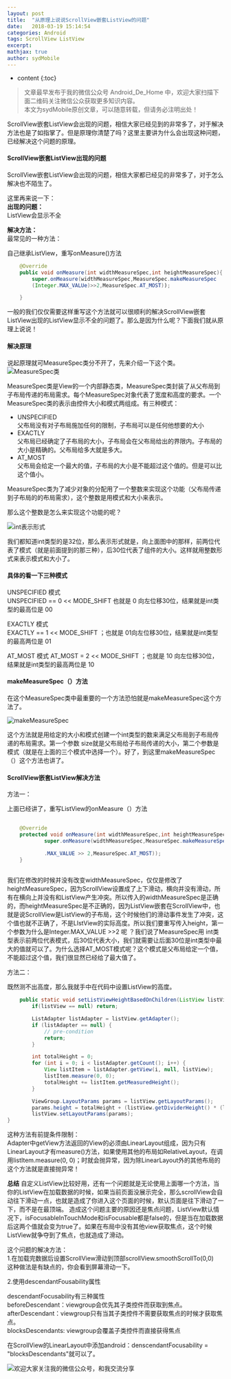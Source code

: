 ```yaml
---
layout: post
title:  "从原理上说说ScrollView嵌套ListView的问题"
date:   2018-03-19 15:14:54
categories: Android
tags: ScrollView ListView 
excerpt: 
mathjax: true
author: sydMobile
---
```

* content
{:toc}










>文章最早发布于我的微信公众号  Android_De_Home 中，欢迎大家扫描下面二维码关注微信公众获取更多知识内容。          
本文为sydMobile原创文章，可以随意转载，但请务必注明出处！ 

ScrollView嵌套ListView会出现的问题，相信大家已经见到的非常多了，对于解决方法也是了如指掌了。但是原理你清楚了吗？这里主要讲为什么会出现这种问题，已经解决这个问题的原理。        

#### ScrollView嵌套ListView出现的问题

ScrollView嵌套ListView会出现的问题，相信大家都已经见的非常多了，对于怎么解决也不陌生了。             

这里再来说一下：  
**出现的问题：**    
ListView会显示不全     

**解决方法：**     
最常见的一种方法：    

自己继承ListView，重写onMeasure()方法    

``` Java
	@Override
	public void onMeasure(int widthMeasureSpec,int heightMeasureSpec){
		super.onMeasure(widthMeasureSpec,MeasureSpec.makeMeasureSpec
		(Integer.MAX_VALUe)>>2,MeasureSpec.AT_MOST));

	}
```
一般的我们仅仅需要这样重写这个方法就可以很顺利的解决ScrollView嵌套ListView出现的ListView显示不全的问题了。那么是因为什么呢？下面我们就从原理上说说！  

#### 解决原理 

说起原理就可MeasureSpec类分不开了，先来介绍一下这个类。    
![MeasureSpec类](http://img.blog.csdn.net/20180313153947523?watermark/2/text/Ly9ibG9nLmNzZG4ubmV0L3N5ZE1vYmlsZQ==/font/5a6L5L2T/fontsize/400/fill/I0JBQkFCMA==/dissolve/70)

MeasureSpec类是View的一个内部静态类，MeasureSpec类封装了从父布局到子布局传递的布局需求。每个MeasureSpec对象代表了宽度和高度的要求。一个MeasureSpec类的表示由控件大小和模式两组成。有三种模式：  

- UNSPECIFIED  
父布局没有对子布局施加任何的限制，子布局可以是任何他想要的大小    
- EXACTLY  
父布局已经确定了子布局的大小，子布局会在父布局给出的界限内。子布局的大小是精确的。父布局给多大就是多大。  
- AT_MOST   
父布局会给定一个最大的值，子布局的大小是不能超过这个值的。但是可以比这个值小。  

MeasureSpec类为了减少对象的分配用了一个整数来实现这个功能（父布局传递到子布局的的布局需求），这个整数是用模式和大小来表示。   

那么这个整数是怎么来实现这个功能的呢？  

![int表示形式](http://img.blog.csdn.net/20180313164012230?watermark/2/text/Ly9ibG9nLmNzZG4ubmV0L3N5ZE1vYmlsZQ==/font/5a6L5L2T/fontsize/400/fill/I0JBQkFCMA==/dissolve/70)  

我们都知道int类型的是32位，那么表示形式就是，向上面图中的那样，前两位代表了模式（就是前面提到的那三种），后30位代表了组件的大小。这样就用整数形式来表示模式和大小了。   

#### 具体的看一下三种模式
UNSPECIFIED 模式  
UNSPECIFIED == 0 << MODE_SHIFT  也就是 0 向左位移30位，结果就是int类型的最高位是 00   


EXACTLY 模式    
EXACTLY == 1 << MODE_SHIFT ；也就是 01向左位移30位，结果就是int类型的最高两位是 01   

AT_MOST  模式
AT_MOST = 2 << MODE_SHIFT ；也就是 10 向左位移30位，结果就是int类型的最高两位是 10

#### makeMeasureSpec（）方法 

在这个MeasureSpec类中最重要的一个方法恐怕就是makeMeasureSpec这个方法了。     

![makeMeasureSpec](http://img.blog.csdn.net/20180313175232661?watermark/2/text/Ly9ibG9nLmNzZG4ubmV0L3N5ZE1vYmlsZQ==/font/5a6L5L2T/fontsize/400/fill/I0JBQkFCMA==/dissolve/70)

这个方法就是用给定的大小和模式创建一个int类型的数来满足父布局到子布局传递的布局需求。第一个参数 size就是父布局给子布局传递的大小，第二个参数是模式（就是在上面的三个模式中选择一个）。好了，到这里makeMeasureSpec（）这个方法也讲了。

#### ScrollView嵌套ListView解决方法 

方法一：     

上面已经讲了，重写ListView的onMeasure（）方法   

``` Java
	
	@Override
	protected void onMeasure(int widthMeasureSpec,int heightMeasureSpec){
			super.onMeasure(widthMeasureSpec,MeasureSpec.makeMeasureSpec(Integer

			.MAX_VALUE >> 2,MeasureSpec.AT_MOST));
	}
	
```
我们在修改的时候并没有改变widthMeasureSpec，仅仅是修改了heightMeasureSpec，因为ScrollView设置成了上下滑动，横向并没有滑动，所有在横向上并没有和ListView产生冲突。所以传入的widthMeasureSpec是正确的，而heightMeasureSpec是不正确的，因为ListView嵌套在ScrollView中，也就是说ScrollView是ListView的子布局，这个时候他们的滑动事件发生了冲突，这个值也就不正确了，不是LIstView的实际高度。所以我们要重写传入height，第一个参数为什么是Integer.MAX_VALUE >>2 呢 ？我们说了MeasureSpec用 int类型表示前两位代表模式，后30位代表大小，我们就需要让后面30位是int类型中最大的值就可以了。为什么选择AT_MOST模式呢？这个模式是父布局给定一个值，不能超过这个值，我们很显然已经给了最大值了。 

方法二：  

既然测不出高度，那么我就手中在代码中设置ListView的高度。  

``` Java
	public static void setListViewHeightBasedOnChildren(ListView listView) {
	    if(listView == null) return;

	    ListAdapter listAdapter = listView.getAdapter();
	    if (listAdapter == null) {
	        // pre-condition
	        return;
	    }

	    int totalHeight = 0;
	    for (int i = 0; i < listAdapter.getCount(); i++) {
	        View listItem = listAdapter.getView(i, null, listView);
	        listItem.measure(0, 0);
	        totalHeight += listItem.getMeasuredHeight();
	    }

	    ViewGroup.LayoutParams params = listView.getLayoutParams();
	    params.height = totalHeight + (listView.getDividerHeight() * (listAdapter.getCount() - 1));
	    listView.setLayoutParams(params);
}
```
这种方法有前提条件限制：  
Adapter中getView方法返回的View的必须由LinearLayout组成，因为只有LinearLayout才有measure()方法，如果使用其他的布局如RelativeLayout，在调用listItem.measure(0, 0)；时就会抛异常，因为除LinearLayout外的其他布局的这个方法就是直接抛异常！  

**总结** 自定义ListView比较好用，还有一个问题就是无论使用上面哪一个方法，当你的ListView在加载数据的时候，如果当前页面没展示完全，那么scrollView会自动往下滑动一点，也就是造成了你进入这个页面的时候，默认页面是往下滑动了一下，而不是在最顶端。  造成这个问题主要的原因还是焦点问题，ListView默认情况下，isFocusableInTouchMode和isFocusable都是false的，但是当在加载数据后这两个值就会变为true了。如果在布局中没有其他view获取焦点，这个时候ListView就争夺到了焦点，也就造成了滑动。

这个问题的解决方法：  
1.在加载完数据后设置ScrollView滑动到顶部scrollView.smoothScrollTo(0,0)  
这种做法是有缺点的，你会看到屏幕滑动一下。   

2.使用descendantFousability属性  

descendantFocusability有三种属性  
beforeDescendant：viewgroup会优先其子类控件而获取到焦点。   
afterDescendant：viewgroup只有当其子类控件不需要获取焦点的时候才获取焦点。  
blocksDescendants: viewgroup会覆盖子类控件而直接获得焦点  

在ScrollView的LinearLayout中添加android：denscendantFocusability = "blocksDescendants"就可以了。   

![欢迎大家关注我的微信公众号，和我交流分享](http://img.blog.csdn.net/20180301210553345?watermark/2/text/aHR0cDovL2Jsb2cuY3Nkbi5uZXQvc3lkTW9iaWxl/font/5a6L5L2T/fontsize/400/fill/I0JBQkFCMA==/dissolve/70)
